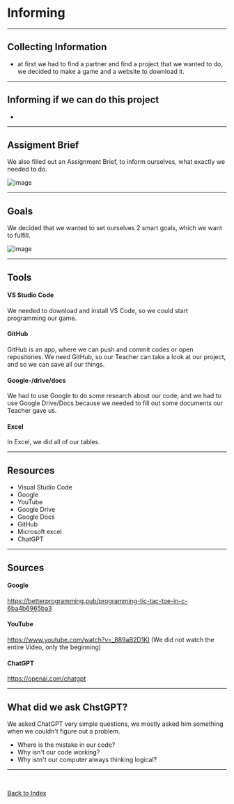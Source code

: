 # Informing

<hr>

## Collecting Information 

<ul><li> at first we had to find a partner and find a project that we wanted to do, we decided to make a game and a website to download it.</li></ul>

<hr>

## Informing if we can do this project 

<ul><li> </li></ul>

<hr>

## Assigment Brief
We also filled out an Assignment Brief, to inform ourselves, what exactly we needed to do.

![image](https://github.com/Fabiano2007/TicTacToe-Project/assets/142780434/e94df38d-de39-426d-aeb9-ac5cbe9662fc)


<hr>

## Goals

We decided that we wanted to set ourselves 2 smart goals, which we want to fulfill. 

![image](https://github.com/Fabiano2007/TicTacToe-Project/assets/142780434/e814c275-0270-4dfc-8749-dbe8ad028c6e)


<hr>

## Tools 

#### VS Studio Code
<p> We needed to download and install VS Code, so we could start programming our game. </p>

#### GitHub
<p> GitHub is an app, where we can push and commit codes or open repositories. We need GitHub, so our Teacher can take a look at our project, and so we can save all our things.  </p>

#### Google-/drive/docs
<p> We had to use Google to do some research about our code, and we had to use Google Drive/Docs because we needed to fill out some documents our Teacher gave us. </p>

#### Excel
<p> In Excel, we did all of our tables. </p>


<hr>

## Resources 

<ul>
<li> Visual Studio Code </li>
<li> Google </li>
<li> YouTube </li>
<li> Google Drive </li> 
<li> Google Docs </li> 
<li> GitHub </li> 
<li> Microsoft excel </li>
<li> ChatGPT </li>
</ul>

<hr>

## Sources

#### Google 
https://betterprogramming.pub/programming-tic-tac-toe-in-c-6ba4b6965ba3

#### YouTube
https://www.youtube.com/watch?v=_889aB2D1KI  (We did not watch the entire Video, only the beginning)

#### ChatGPT
https://openai.com/chatgpt

<hr> 

## What did we ask ChstGPT? 
<p> We asked ChatGPT very simple questions, we mostly asked him something when we couldn't figure out a problem. </p>

<ul>
<li> Where is the mistake in our code?</li>
<li> Why isn't our code working? </li>
<li> Why istn't our computer always thinking logical?</li>
</ul>

<hr>

<br>

[Back to Index](README.md)
